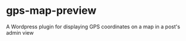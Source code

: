 # gps-map-preview
A Wordpress plugin for displaying GPS coordinates on a map in a post's admin view
